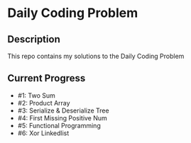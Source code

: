# Daily Coding Problem

## Description
This repo contains my solutions to the Daily Coding Problem

## Current Progress
- #1: Two Sum
- #2: Product Array
- #3: Serialize & Deserialize Tree
- #4: First Missing Positive Num
- #5: Functional Programming
- #6: Xor Linkedlist